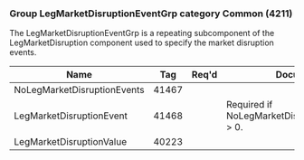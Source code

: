### Group LegMarketDisruptionEventGrp category Common (4211)

The LegMarketDisruptionEventGrp is a repeating subcomponent of the LegMarketDisruption component used to specify the market disruption events.

| Name                        | Tag   | Req'd | Documentation                                       |
|-----------------------------|-------|----------|-----------------------------------------------------|
| NoLegMarketDisruptionEvents | 41467 |       |                                                     |
| LegMarketDisruptionEvent    | 41468 |       | Required if NoLegMarketDisruptionEvents(41467) > 0. |
| LegMarketDisruptionValue    | 40223 |       |                                                     |

